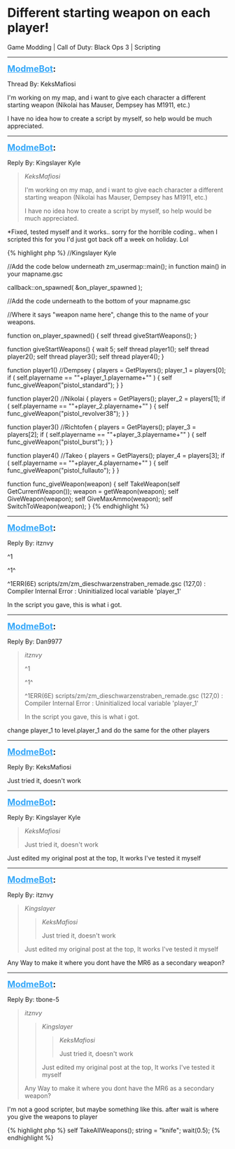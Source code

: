 # Different starting weapon on each player!
Game Modding | Call of Duty: Black Ops 3 | Scripting

---
<strong style="font-size: 1.4em;"><span style="text-decoration: underline;text-decoration-color: #34a7f9;"><span style="color:#34a7f9;">ModmeBot</span></span>:</strong>

<p>Thread By: KeksMafiosi<br /><p style="text-align:left;">I&#39;m working on my map, and i want to give each character a different starting weapon (Nikolai has Mauser, Dempsey has M1911, etc.)</p><p style="text-align:left;"></p><p style="text-align:left;">I have no idea how to create a script by myself, so help would be much appreciated.</p></p>

---
<strong style="font-size: 1.4em;"><span style="text-decoration: underline;text-decoration-color: #34a7f9;"><span style="color:#34a7f9;">ModmeBot</span></span>:</strong>

<p>Reply By: Kingslayer Kyle<br /><blockquote><em>KeksMafiosi</em><p style="text-align:left;">I&#39;m working on my map, and i want to give each character a different starting weapon (Nikolai has Mauser, Dempsey has M1911, etc.)</p><p style="text-align:left;"></p><p style="text-align:left;">I have no idea how to create a script by myself, so help would be much appreciated.</p></blockquote><p style="text-align:left;"></p><p style="text-align:left;">*Fixed, tested myself and it works.. sorry for the horrible coding.. when I scripted this for you I&#39;d just got back off a week on holiday. Lol</p><p style="text-align:left;"></p>{% highlight php %}
//Kingslayer Kyle

//Add the code below underneath zm_usermap::main(); in function main() in your mapname.gsc

callback::on_spawned( &amp;on_player_spawned );

//Add the code underneath to the bottom of your mapname.gsc

//Where it says "weapon name here", change this to the name of your weapons.

function on_player_spawned()
{
	self thread giveStartWeapons();
}

function giveStartWeapons()
{
	wait 5;
	self thread player1();
	self thread player2();
	self thread player3();
	self thread player4();
}

function player1() //Dempsey
{
	players = GetPlayers();
	player_1 = players[0];
	if ( self.playername == ""+player_1.playername+"" )
	{
	self func_giveWeapon("pistol_standard");
	}
}

function player2() //Nikolai
{
	players = GetPlayers();
	player_2 = players[1];
	if ( self.playername == ""+player_2.playername+"" )
	{
	self func_giveWeapon("pistol_revolver38");
	}
}

function player3() //Richtofen
{
	players = GetPlayers();
	player_3 = players[2];
	if ( self.playername == ""+player_3.playername+"" )
	{
	self func_giveWeapon("pistol_burst");
	}
}

function player4() //Takeo
{
	players = GetPlayers();
	player_4 = players[3];
	if ( self.playername == ""+player_4.playername+"" )
	{
	self func_giveWeapon("pistol_fullauto");
	}
}

function func_giveWeapon(weapon)
{
    self TakeWeapon(self GetCurrentWeapon());
    weapon = getWeapon(weapon);
    self GiveWeapon(weapon);
    self GiveMaxAmmo(weapon);
    self SwitchToWeapon(weapon);
}
{% endhighlight %}
</p>

---
<strong style="font-size: 1.4em;"><span style="text-decoration: underline;text-decoration-color: #34a7f9;"><span style="color:#34a7f9;">ModmeBot</span></span>:</strong>

<p>Reply By: itznvy<br /><p style="text-align:left;">^1</p><p style="text-align:left;">^1^</p><p style="text-align:left;">^1ERR(6E) scripts/zm/zm_dieschwarzenstraben_remade.gsc (127,0) : Compiler Internal Error : Uninitialized local variable &#39;player_1&#39;</p><p style="text-align:left;"></p><p style="text-align:left;">In the script you gave, this is what i got.</p></p>

---
<strong style="font-size: 1.4em;"><span style="text-decoration: underline;text-decoration-color: #34a7f9;"><span style="color:#34a7f9;">ModmeBot</span></span>:</strong>

<p>Reply By: Dan9977<br /><blockquote><em>itznvy</em><p style="text-align:left;">^1</p><p style="text-align:left;">^1^</p><p style="text-align:left;">^1ERR(6E) scripts/zm/zm_dieschwarzenstraben_remade.gsc (127,0) : Compiler Internal Error : Uninitialized local variable &#39;player_1&#39;</p><p style="text-align:left;"></p><p style="text-align:left;">In the script you gave, this is what i got.</p></blockquote><p style="text-align:left;">change player_1 to level.player_1 and do the same for the other players</p></p>

---
<strong style="font-size: 1.4em;"><span style="text-decoration: underline;text-decoration-color: #34a7f9;"><span style="color:#34a7f9;">ModmeBot</span></span>:</strong>

<p>Reply By: KeksMafiosi<br /><p style="text-align:left;">Just tried it, doesn&#39;t work</p></p>

---
<strong style="font-size: 1.4em;"><span style="text-decoration: underline;text-decoration-color: #34a7f9;"><span style="color:#34a7f9;">ModmeBot</span></span>:</strong>

<p>Reply By: Kingslayer Kyle<br /><blockquote><em>KeksMafiosi</em><p style="text-align:left;">Just tried it, doesn&#39;t work</p></blockquote><p style="text-align:left;"></p><p style="text-align:left;">Just edited my original post at the top, It works I&#39;ve tested it myself</p></p>

---
<strong style="font-size: 1.4em;"><span style="text-decoration: underline;text-decoration-color: #34a7f9;"><span style="color:#34a7f9;">ModmeBot</span></span>:</strong>

<p>Reply By: itznvy<br /><blockquote><em>Kingslayer</em><blockquote><em>KeksMafiosi</em><p style="text-align:left;">Just tried it, doesn&#39;t work</p></blockquote><p style="text-align:left;"></p><p style="text-align:left;">Just edited my original post at the top, It works I&#39;ve tested it myself</p></blockquote><p style="text-align:left;">Any Way to make it where you dont have the MR6 as a secondary weapon?</p></p>

---
<strong style="font-size: 1.4em;"><span style="text-decoration: underline;text-decoration-color: #34a7f9;"><span style="color:#34a7f9;">ModmeBot</span></span>:</strong>

<p>Reply By: tbone-5<br /><blockquote><em>itznvy</em><blockquote><em>Kingslayer</em><blockquote><em>KeksMafiosi</em><p style="text-align:left;">Just tried it, doesn&#39;t work</p></blockquote><p style="text-align:left;"></p><p style="text-align:left;">Just edited my original post at the top, It works I&#39;ve tested it myself</p></blockquote><p style="text-align:left;">Any Way to make it where you dont have the MR6 as a secondary weapon?</p></blockquote><p style="text-align:left;">I&#39;m not a good scripter, but maybe something like this. after wait is where you give the weapons to player</p>{% highlight php %}
self TakeAllWeapons();
        string = "knife";
        wait(0.5);
{% endhighlight %}
</p>

